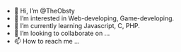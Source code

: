 - 👋 Hi, I’m @TheObsty
- 👀 I’m interested in Web-developing, Game-developing.
- 🌱 I’m currently learning Javascript, C, PHP.
- 💞️ I’m looking to collaborate on ...
- 📫 How to reach me ...

<!---
TheObsty/TheObsty is a ✨ special ✨ repository because its `README.md` (this file) appears on your GitHub profile.
You can click the Preview link to take a look at your changes.
--->
